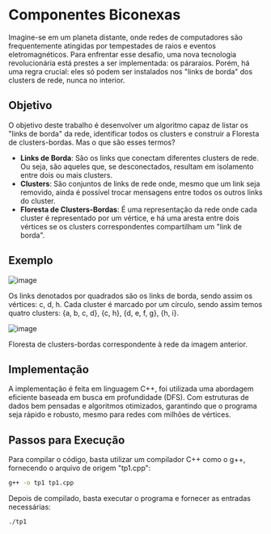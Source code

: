 # Componentes Biconexas

Imagine-se em um planeta distante, onde redes de computadores são frequentemente atingidas por tempestades de raios e eventos eletromagnéticos. Para enfrentar esse desafio, uma nova tecnologia revolucionária está prestes a ser implementada: os páraraios. Porém, há uma regra crucial: eles só podem ser instalados nos "links de borda" dos clusters de rede, nunca no interior.

## Objetivo

O objetivo deste trabalho é desenvolver um algoritmo capaz de listar os "links de borda" da rede, identificar todos os clusters e construir a Floresta de clusters-bordas. Mas o que são esses termos?

- **Links de Borda**: São os links que conectam diferentes clusters de rede. Ou seja, são aqueles que, se desconectados, resultam em isolamento entre dois ou mais clusters.
- **Clusters**: São conjuntos de links de rede onde, mesmo que um link seja removido, ainda é possível trocar mensagens entre todos os outros links do cluster.
- **Floresta de Clusters-Bordas**: É uma representação da rede onde cada cluster é representado por um vértice, e há uma aresta entre dois vértices se os clusters correspondentes compartilham um "link de borda".

## Exemplo
![image](https://github.com/leticiascofield/BiconnectedComponents/assets/125830543/4b2b6097-1044-4d83-b2b7-01f0b719f15b)

Os links denotados por quadrados são os links de borda, sendo assim os vértices: c, d, h.
Cada cluster é marcado por um círculo, sendo assim temos quatro clusters: {a, b, c, d}, {c, h}, {d, e, f, g}, {h, i}.

![image](https://github.com/leticiascofield/BiconnectedComponents/assets/125830543/d8089e6a-0856-458e-944a-0be84e4bdb3f)

Floresta de clusters-bordas correspondente à rede da imagem anterior.
## Implementação

A implementação é feita em linguagem C++, foi utilizada uma abordagem eficiente baseada em busca em profundidade (DFS). Com estruturas de dados bem pensadas e algoritmos otimizados, garantindo que o programa seja rápido e robusto, mesmo para redes com milhões de vértices.

## Passos para Execução
Para compilar o código, basta utilizar um compilador C++ como o g++, fornecendo o arquivo de origem "tp1.cpp":

```bash
g++ -o tp1 tp1.cpp
```
Depois de compilado, basta executar o programa e fornecer as entradas necessárias:

```bash
./tp1
```
